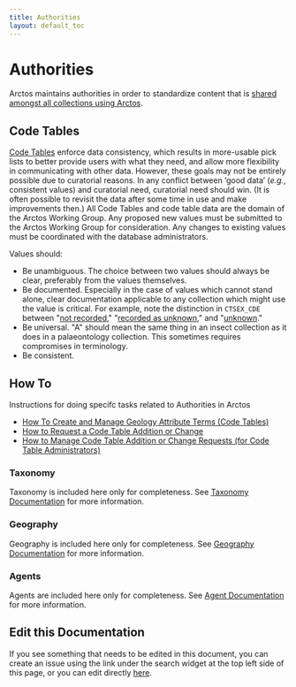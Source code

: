 ```yaml
---
title: Authorities
layout: default_toc
---
```


# Authorities

Arctos maintains authorities in order to standardize content that is [shared amongst all collections using Arctos](/documentation/sharing-data-and-resources).

## Code Tables

[Code Tables](http://arctos.database.museum/info/ctDocumentation.cfm) enforce data consistency,
which results in more-usable pick lists to better provide users
with what they need, and allow more flexibility in communicating with
other data. However, these goals may not be entirely possible due to
curatorial reasons. In any conflict between ‘good data’ (*e.g.*,
consistent values) and curatorial need, curatorial need should win. (It
is often possible to revisit the data after some time in use and make
improvements then.) All Code Tables and code table data are the domain 
of the Arctos Working Group. Any proposed new
values must be submitted to the Arctos Working Group for consideration.
Any changes to existing values must be coordinated with the database
administrators.

Values should:

-   Be unambiguous. The choice between two values should always be
    clear, preferably from the values themselves.
-   Be documented. Especially in the case of values which cannot stand
    alone, clear documentation applicable to any collection which might
    use the value is critical. For example, note the distinction in
    `CTSEX_CDE` between "[not
    recorded](http://arctos.database.museum/info/ctDocumentation.cfm?table=CTSEX_CDE&field=not%20recorded),"
    "[recorded as
    unknown](http://arctos.database.museum/info/ctDocumentation.cfm?table=CTSEX_CDE&field=recorded%20as%20unknown),"
    and
    "[unknown](http://arctos.database.museum/info/ctDocumentation.cfm?table=CTSEX_CDE&field=unknown)."
-   Be universal. "A" should mean the same thing in an insect collection
    as it does in a palaeontology collection. This sometimes requires
    compromises in terminology.
-   Be consistent.

## How To

Instructions for doing specifc tasks related to Authorities in Arctos

 - [How To Create and Manage Geology Attribute Terms (Code Tables)](https://handbook.arctosdb.org/how_to/How-to-Create-and-Manage-Geology-Terms.html)
 - [How to Request a Code Table Addition or Change](https://handbook.arctosdb.org/how_to/How-To-Request-A-Code-Table-Change.html)
 - [How to Manage Code Table Addition or Change Requests (for Code Table Administrators)](https://handbook.arctosdb.org/how_to/How-To-Manage-Code-Table-Requests.html)

### Taxonomy

Taxonomy is included here only for completeness. See [Taxonomy Documentation](/documentation/taxonomy) for more information.

### Geography

Geography is included here only for completeness. See [Geography Documentation](/documentation/higher-geography) for more information.

### Agents

Agents are included here only for completeness. See [Agent Documentation](/documentation/agent) for more information.

## Edit this Documentation

If you see something that needs to be edited in this document, you can create an issue using the link under the search widget at the top left side of this page, or you can edit directly <a href="https://github.com/ArctosDB/documentation-wiki/edit/gh-pages/_documentation/authorities.markdown" target="_blank">here</a>.
